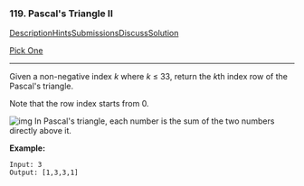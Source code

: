 ### 119. Pascal's Triangle II

[Description](https://leetcode.com/problems/pascals-triangle-ii/description/)[Hints](https://leetcode.com/problems/pascals-triangle-ii/hints/)[Submissions](https://leetcode.com/problems/pascals-triangle-ii/submissions/)[Discuss](https://leetcode.com/problems/pascals-triangle-ii/discuss/)[Solution](https://leetcode.com/problems/pascals-triangle-ii/solution/)

[Pick One](https://leetcode.com/problems/random-one-question/)

------

Given a non-negative index *k* where *k* ≤ 33, return the *k*th index row of the Pascal's triangle.

Note that the row index starts from 0.

![img](https://upload.wikimedia.org/wikipedia/commons/0/0d/PascalTriangleAnimated2.gif)
In Pascal's triangle, each number is the sum of the two numbers directly above it.

**Example:**

```
Input: 3
Output: [1,3,3,1]
```